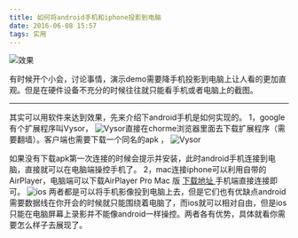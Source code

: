 ```yaml
---
title: 如何将android手机和iphone投影到电脑
date: 2016-06-08 15:57
tags: 实用
---
```

![效果](http://upload-images.jianshu.io/upload_images/1194532-b00c50e1fe10b9c7.jpg?imageMogr2/auto-orient/strip%7CimageView2/2/w/1240)

有时候开个小会，讨论事情，演示demo需要降手机投影到电脑上让人看的更加直观。但是在硬件设备不充分的时候往往就只能看手机或者电脑上的截图。
___
其实可以用软件来达到效果，先来介绍下android手机是如何实现的。
1，google有个扩展程序叫Vysor，
![Vysor](http://upload-images.jianshu.io/upload_images/1194532-2c180189b36e19b1.png?imageMogr2/auto-orient/strip%7CimageView2/2/w/1240)直接在chorme浏览器里面去下载扩展程序（需要翻墙）。客户端也需要下载一个同名的apk ，
![Vysor](http://upload-images.jianshu.io/upload_images/1194532-429fb465c8d84d86.png?imageMogr2/auto-orient/strip%7CimageView2/2/w/1240)


如果没有下载apk第一次连接的时候会提示并安装，此时android手机连接到电脑，直接就可以在电脑端操控手机了。
2，mac连接iphone可以利用自带的AirPlayer，电脑端可以下载AirPlayer Pro Mac 版
[下载地址
](http://soft.macx.cn/6702.htm)
手机端直接连接即可。
![ios](http://upload-images.jianshu.io/upload_images/1194532-63b3f745526dd166.png?imageMogr2/auto-orient/strip%7CimageView2/2/w/1240)
两者都是可以将手机影像投到电脑上去，但是它们也有优缺点android需要数据线在你开会的时候就只能围绕着电脑了，而ios就可以相对自由，但是ios只能在电脑屏幕上录影并不能像android一样操控。两者各有优势，具体就看你需要怎么样子去展现了。